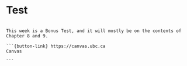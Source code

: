 # Test

````{card}

This week is a Bonus Test, and it will mostly be on the contents of Chapter 8 and 9.

```{button-link} https://canvas.ubc.ca
Canvas

```
````